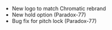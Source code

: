- New logo to match Chromatic rebrand
- New hold option (Paradox-77)
- Bug fix for pitch lock (Paradox-77)